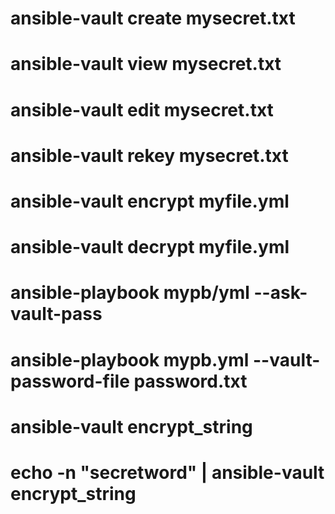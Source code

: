 # ansible-vault create mysecret.txt
# ansible-vault view mysecret.txt
# ansible-vault edit mysecret.txt

# ansible-vault rekey mysecret.txt

# ansible-vault encrypt myfile.yml
# ansible-vault decrypt myfile.yml

# ansible-playbook mypb/yml --ask-vault-pass
# ansible-playbook mypb.yml --vault-password-file password.txt

# ansible-vault encrypt_string
# echo -n "secretword" | ansible-vault encrypt_string
